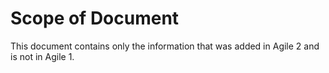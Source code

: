 # Scope of Document
This document contains only the information that was added in Agile 2 and is not in Agile 1.
